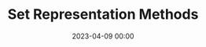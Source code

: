 ---
title: Set Representation Methods
date: 2023-04-09 00:00
modified: 2023-04-09 00:00
status: draft
---